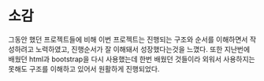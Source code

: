 # 소감
그동안 했던 프로젝트들에 비해 이번 프로젝트는 진행되는 구조와 순서를 이해하면서 작성하려고 노력하였고, 진행순서가 잘 이해돼서 성장했다는것을 느꼈다.
또한 지난번에 배웠던 html과 bootstrap을 다시 사용했는데 한번 배웠던 것들이라 외워서 사용하지는 못해도 구조를 이해하고 있어서 원활하게 진행되었다.
